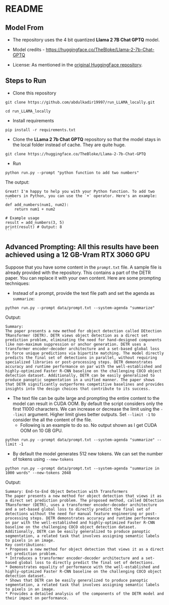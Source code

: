 # README

## Model From

* The repository uses the 4 bit quantized **Llama 2 7B Chat GPTQ** model.

* Model credits - https://huggingface.co/TheBloke/Llama-2-7b-Chat-GPTQ
* License: As mentioned in the [original HuggingFace repository](https://huggingface.co/TheBloke/Llama-2-7b-Chat-GPTQ#original-model-card-metas-llama-2-7b-chat).

## Steps to Run

* Clone this repository

```
git clone https://github.com/abdulkadir19997/run_LLAMA_locally.git
```

```
cd run_LLAMA_locally
```

* Install requirements

```
pip install -r requirements.txt
```

* Clone the **LLama 2 7b Chat GPTQ** repository so that the model stays in the local folder instead of cache. They are quite huge.

```
git clone https://huggingface.co/TheBloke/Llama-2-7b-Chat-GPTQ
```

* Run

```
python run.py --prompt "python function to add two numbers"
```

The output:

````
Great! I'm happy to help you with your Python function. To add two numbers in Python, you can use the `+` operator. Here's an example:
```
def add_numbers(num1, num2):
    return num1 + num2

# Example usage
result = add_numbers(3, 5)
print(result) # Output: 8
```
````

## Advanced Prompting: All this results have been achieved using a 12 GB-Vram RTX 3060 GPU

Suppose that you have some content in the `prompt.txt` file. A sample file is already provided with the repository. This contains a part of the DETR paper. You can replace it with your own content. Here are some prompting techniques:

* Instead of a prompt, provide the text file path and set the agenda as `summarize`:

```
python run.py --prompt data/prompt.txt --system-agenda "summarize"
```

Output:

```
Summary:
The paper presents a new method for object detection called DEtection TRansformer (DETR). DETR views object detection as a direct set prediction problem, eliminating the need for hand-designed components like non-maximum suppression or anchor generation. DETR uses a transformer encoder-decoder architecture and a set-based global loss to force unique predictions via bipartite matching. The model directly predicts the final set of detections in parallel, without requiring specialized libraries or post-processing steps. DETR demonstrates accuracy and runtime performance on par with the well-established and highly-optimized Faster R-CNN baseline on the challenging COCO object detection dataset. Additionally, DETR can be easily generalized to produce panoptic segmentation in a unified manner. The paper shows that DETR significantly outperforms competitive baselines and provides insights into the design choices that contribute to its success.
```

* The text file can be quite large and prompting the entire content to the model can result in CUDA OOM. By default the script considers only the first 11000 characters. We can increase or decrease the limit using the `--limit` argument. Higher limit gives better outputs. Set `--limit -1` to consider the all the content of the file.
  * Following is an example to do so. No output shown as I get CUDA OOM on 10 GB GPU.

```
python run.py --prompt data/prompt.txt --system-agenda "summarize" --limit -1
```

* By default the model generates 512 new tokens. We can set the number of tokens using `--new-tokens`

```
python run.py --prompt data/prompt.txt --system-agenda "summarize in 1000 words" --new-tokens 2048
```

Output:

```
Summary: End-to-End Object Detection with Transformers
The paper presents a new method for object detection that views it as a direct set prediction problem. The proposed method, called DEtection TRansformer (DETR), uses a transformer encoder-decoder architecture and a set-based global loss to directly predict the final set of detections without the need for manual feature engineering or post-processing steps. DETR demonstrates accuracy and runtime performance on par with the well-established and highly-optimized Faster R-CNN baseline on the challenging COCO object detection dataset. Additionally, DETR can be easily generalized to produce panoptic segmentation, a related task that involves assigning semantic labels to pixels in an image.
Key contributions:
* Proposes a new method for object detection that views it as a direct set prediction problem.
* Introduces a transformer encoder-decoder architecture and a set-based global loss to directly predict the final set of detections.
* Demonstrates equality of performance with the well-established and highly-optimized Faster R-CNN baseline on the challenging COCO object detection dataset.
* Shows that DETR can be easily generalized to produce panoptic segmentation, a related task that involves assigning semantic labels to pixels in an image.
* Provides a detailed analysis of the components of the DETR model and their impact on performance.
```

